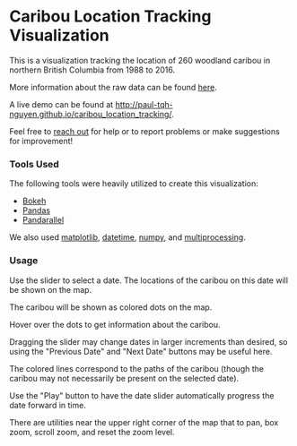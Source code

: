 # Caribou Location Tracking Visualization

This is a visualization tracking the location of 260 woodland caribou in northern British Columbia from 1988 to 2016.

More information about the raw data can be found  [here](https://www.kaggle.com/jessemostipak/caribou-location-tracking).

A live demo can be found at http://paul-tqh-nguyen.github.io/caribou_location_tracking/.

Feel free to  [reach out](https://paul-tqh-nguyen.github.io/about/#contact) for help or to report problems or make suggestions for improvement!

### Tools Used

The following tools were heavily utilized to create this visualization:
* [Bokeh](https://bokeh.org/)
* [Pandas](https://pandas.pydata.org/)
* [Pandarallel](https://github.com/nalepae/pandarallel)

We also used [matplotlib](https://matplotlib.org/3.1.1/api/_as_gen/matplotlib.pyplot.xlim.html), [datetime](https://docs.python.org/3/library/datetime.html), [numpy](https://numpy.org/), and [multiprocessing](https://docs.python.org/3/library/multiprocessing.html).

### Usage

Use the slider to select a date. The locations of the caribou on this date will be shown on the map.

The caribou will be shown as colored dots on the map.

Hover over the dots to get information about the caribou.

Dragging the slider may change dates in larger increments than desired, so using the "Previous Date" and "Next Date" buttons may be useful here.

The colored lines correspond to the paths of the caribou (though the caribou may not necessarily be present on the selected date).

Use the "Play" button to have the date slider automatically progress the date forward in time.

There are utilities near the upper right corner of the map that to pan, box zoom, scroll zoom, and reset the zoom level.
